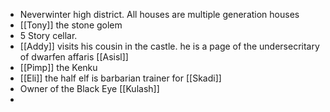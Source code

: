 - Neverwinter high district. All houses are multiple generation houses
- [[Tony]] the stone golem
- 5 Story cellar.
- [[Addy]] visits his cousin in the castle. he is a page of the undersecritary of dwarfen affaris [[Asisl]]
- [[Pimp]] the Kenku
- [[Eli]] the half elf is barbarian trainer for [[Skadi]]
- Owner of the Black Eye [[Kulash]]
-
